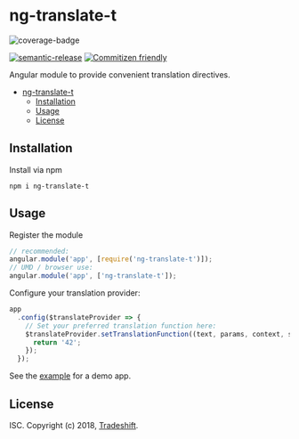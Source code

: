 # ng-translate-t
![coverage-badge][coverage-badge]

[![semantic-release][semantic-release-badge]][semantic-release]
[![Commitizen friendly][commitizen-badge]][commitizen]

Angular module to provide convenient translation directives.

<!-- START doctoc generated TOC please keep comment here to allow auto update -->
<!-- DON'T EDIT THIS SECTION, INSTEAD RE-RUN doctoc TO UPDATE -->


- [ng-translate-t](#ng-translate-t)
  - [Installation](#installation)
  - [Usage](#usage)
  - [License](#license)

<!-- END doctoc generated TOC please keep comment here to allow auto update -->


## Installation
Install via npm
```
npm i ng-translate-t
```

## Usage
Register the module
```js
// recommended:
angular.module('app', [require('ng-translate-t')]);
// UMD / browser use:
angular.module('app', ['ng-translate-t']);
```

Configure your translation provider:
```js
app
  .config($translateProvider => {
    // Set your preferred translation function here:
    $translateProvider.setTranslationFunction((text, params, context, shouldEscape) => {
      return '42';
    });
  });
```

See the [example](examples/cdn.html) for a demo app.

## License
ISC. Copyright (c) 2018, [Tradeshift](https://github.com/Tradeshift).

[coverage-badge]: https://img.shields.io/badge/coverage-100%25-brightgreen.svg
[semantic-release]: https://github.com/semantic-release/semantic-release
[semantic-release-badge]: https://img.shields.io/badge/%20%20%F0%9F%93%A6%F0%9F%9A%80-semantic--release-e10079.svg
[commitizen]: http://commitizen.github.io/cz-cli/
[commitizen-badge]: https://img.shields.io/badge/commitizen-friendly-brightgreen.svg
